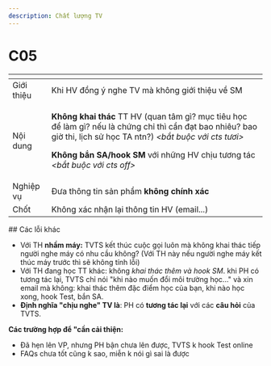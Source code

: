 ```yaml
---
description: Chất lượng TV
---
```


# C05

<table>
  <thead>
    <tr>
      <th style="text-align:left"></th>
      <th style="text-align:left"></th>
    </tr>
  </thead>
  <tbody>
    <tr>
      <td style="text-align:left">Gi&#x1EDB;i thi&#x1EC7;u</td>
      <td style="text-align:left">Khi HV &#x111;&#x1ED3;ng &#xFD; nghe TV m&#xE0; kh&#xF4;ng gi&#x1EDB;i
        thi&#x1EC7;u v&#x1EC1; SM</td>
    </tr>
    <tr>
      <td style="text-align:left">N&#x1ED9;i dung</td>
      <td style="text-align:left">
        <p><b>Kh&#xF4;ng khai th&#xE1;c </b>TT HV (quan t&#xE2;m g&#xEC;? m&#x1EE5;c
          ti&#xEA;u h&#x1ECD;c &#x111;&#x1EC3; l&#xE0;m g&#xEC;? n&#x1EBF;u l&#xE0;
          ch&#x1EE9;ng ch&#x1EC9; th&#xEC; c&#x1EA7;n &#x111;&#x1EA1;t bao nhi&#xEA;u?
          bao gi&#x1EDD; thi, l&#x1ECB;ch s&#x1EED; h&#x1ECD;c TA ntn?)<em> &lt;b&#x1EAF;t bu&#x1ED9;c v&#x1EDB;i cts t&#x1B0;&#x1A1;i&gt;</em>
        </p>
        <p><b>Kh&#xF4;ng b&#x1EAF;n SA/hook SM </b>v&#x1EDB;i nh&#x1EEF;ng HV ch&#x1ECB;u
          t&#x1B0;&#x1A1;ng t&#xE1;c <em>&lt;b&#x1EAF;t bu&#x1ED9;c v&#x1EDB;i cts off&gt;</em>
        </p>
      </td>
    </tr>
    <tr>
      <td style="text-align:left">Nghi&#x1EC7;p v&#x1EE5;</td>
      <td style="text-align:left">&#x110;&#x1B0;a th&#xF4;ng tin s&#x1EA3;n ph&#x1EA9;m <b>kh&#xF4;ng ch&#xED;nh x&#xE1;c</b>
      </td>
    </tr>
    <tr>
      <td style="text-align:left">Ch&#x1ED1;t</td>
      <td style="text-align:left">Kh&#xF4;ng x&#xE1;c nh&#x1EAD;n l&#x1EA1;i th&#xF4;ng tin HV (email...)</td>
    </tr>
  </tbody>
</table>## Các lỗi khác

* Với TH **nhầm máy:** TVTS kết thúc cuộc gọi luôn mà không khai thác tiếp người nghe máy có nhu cầu không? \(Với TH này nếu người nghe máy kết thúc máy trước thì sẽ không tính lỗi\)
* Với TH đang học TT khác: không _khai thác thêm và hook SM_. khi PH có tương tác lại, TVTS chỉ nói "khi nào muốn đổi môi trường học..." và xin email mà không: khai thác thêm đặc điểm học của bạn, khi nào học xong, hook Test, bắn SA. 
* **Định nghĩa "chịu nghe" TV là**: PH có **tương tác lại** với các **câu hỏi** của TVTS.

**Các trường hợp để "cần cải thiện:**

* Đã hẹn lên VP, nhưng PH bận chưa lên được, TVTS k hook Test online
* FAQs chưa tốt cũng k sao, miễn k nói gì sai là được


